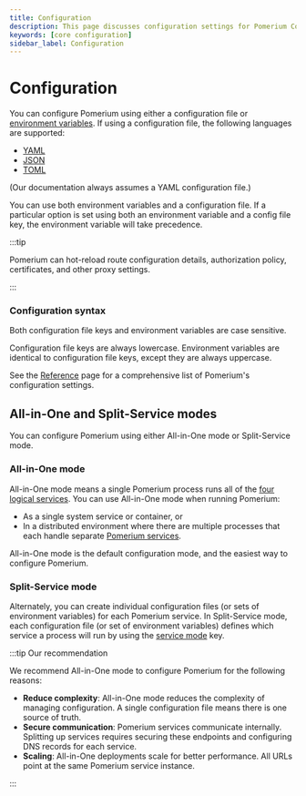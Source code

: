 ```yaml
---
title: Configuration
description: This page discusses configuration settings for Pomerium Core.
keywords: [core configuration]
sidebar_label: Configuration
---
```


# Configuration

You can configure Pomerium using either a configuration file or [environment variables](https://en.wikipedia.org/wiki/Environment_variable). If using a configuration file, the following languages are supported:

- [YAML](https://yaml.org/)
- [JSON](https://www.json.org/json-en.html)
- [TOML](https://toml.io/en/)

(Our documentation always assumes a YAML configuration file.)

You can use both environment variables and a configuration file. If a particular option is set using both an environment variable and a config file key, the environment variable will take precedence.

:::tip

Pomerium can hot-reload route configuration details, authorization policy, certificates, and other proxy settings.

:::

### Configuration syntax

Both configuration file keys and environment variables are case sensitive.

Configuration file keys are always lowercase. Environment variables are identical to configuration file keys, except they are always uppercase.

See the [Reference](/docs/reference) page for a comprehensive list of Pomerium's configuration settings.

## All-in-One and Split-Service modes

You can configure Pomerium using either All-in-One mode or Split-Service mode.

### All-in-One mode

All-in-One mode means a single Pomerium process runs all of the [four logical services](/docs/internals/architecture#component-level). You can use All-in-One mode when running Pomerium:

- As a single system service or container, or
- In a distributed environment where there are multiple processes that each handle separate [Pomerium services](/docs/internals/architecture#component-level).

All-in-One mode is the default configuration mode, and the easiest way to configure Pomerium.

### Split-Service mode

Alternately, you can create individual configuration files (or sets of environment variables) for each Pomerium service. In Split-Service mode, each configuration file (or set of environment variables) defines which service a process will run by using the [service mode](/docs/reference/service-mode) key.

:::tip Our recommendation

We recommend All-in-One mode to configure Pomerium for the following reasons:

- **Reduce complexity**: All-in-One mode reduces the complexity of managing configuration. A single configuration file means there is one source of truth.
- **Secure communication**: Pomerium services communicate internally. Splitting up services requires securing these endpoints and configuring DNS records for each service.
- **Scaling**: All-in-One deployments scale for better performance. All URLs point at the same Pomerium service instance.

:::
